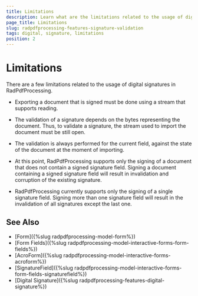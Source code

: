 ```yaml
---
title: Limitations
description: Learn what are the limitations related to the usage of digital signatures in RadPdfProcessing. 
page_title: Limitations
slug: radpdfprocessing-features-signature-validation
tags: digital, signature, limitations
position: 2
---
```


# Limitations

There are a few limitations related to the usage of digital signatures in RadPdfProcessing.

* Exporting a document that is signed must be done using a stream that supports reading.

* The validation of a signature depends on the bytes representing the document. Thus, to validate a signature, the stream used to import the document must be still open.

* The validation is always performed for the current field, against the state of the document at the moment of importing.

* At this point, RadPdfProcessing supports only the signing of a document that does not contain a signed signature field. Signing a document containing a signed signature field will result in invalidation and corruption of the existing signature.

* RadPdfProcessing currently supports only the signing of a single signature field. Signing more than one signature field will result in the invalidation of all signatures except the last one.

## See Also

* [Form]({%slug radpdfprocessing-model-form%})
* [Form Fields]({%slug radpdfprocessing-model-interactive-forms-form-fields%})
* [AcroForm]({%slug radpdfprocessing-model-interactive-forms-acroform%})
* [SignatureField]({%slug radpdfprocessing-model-interactive-forms-form-fields-signaturefield%})
* [Digital Signature]({%slug radpdfprocessing-features-digital-signature%})
